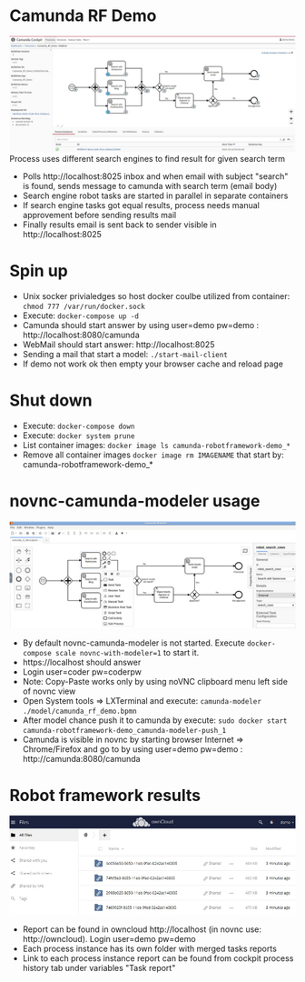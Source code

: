 # Camunda RF Demo
![Camunda Cockpit](./pictures/cockpit.jpg)
Process uses different search engines to find result for given search term
- Polls http://localhost:8025 inbox and when email with subject "search" is found, sends message to camunda with search term (email body)
- Search engine robot tasks are started in parallel in separate containers
- If search engine tasks got equal results, process needs manual approvement before sending results mail
- Finally results email is sent back to sender visible in http://localhost:8025

# Spin up
- Unix socker privialedges so host docker coulbe utilized from container: ```chmod 777 /var/run/docker.sock```
- Execute: ```docker-compose up -d```
- Camunda should start answer by using user=demo pw=demo : http://localhost:8080/camunda
- WebMail should start answer: http://localhost:8025
- Sending a mail that start a model: ```./start-mail-client```
- If demo not work ok then empty your browser cache and reload page
# Shut down
- Execute: ```docker-compose down```
- Execute: ```docker system prune```
- List container images: ```docker image ls camunda-robotframework-demo_*```
- Remove all container images ```docker image rm IMAGENAME``` that start by: camunda-robotframework-demo_*

# novnc-camunda-modeler usage
![Camunda Modeler](./pictures/modeler.jpg)
- By default novnc-camunda-modeler is not started. Execute ```docker-compose scale novnc-with-modeler=1``` to start it.
- https://localhost should answer
- Login user=coder pw=coderpw
- Note: Copy-Paste works only by using noVNC clipboard menu left side of novnc view
- Open System tools => LXTerminal and execute: ```camunda-modeler ./model/camunda_rf_demo.bpmn```
- After model chance push it to camunda by execute:  ```sudo docker start camunda-robotframework-demo_camunda-modeler-push_1```
- Camunda is visible in novnc by starting browser Internet => Chrome/Firefox and go to by using user=demo pw=demo : http://camunda:8080/camunda

# Robot framework results
![Owncloud](./pictures/owncloud.jpg)
- Report can be found in owncloud http://localhost (in novnc use: http://owncloud). Login user=demo pw=demo
- Each process instance has its own folder with merged tasks reports
- Link to each process instance report can be found from cockpit process history tab under variables "Task report"